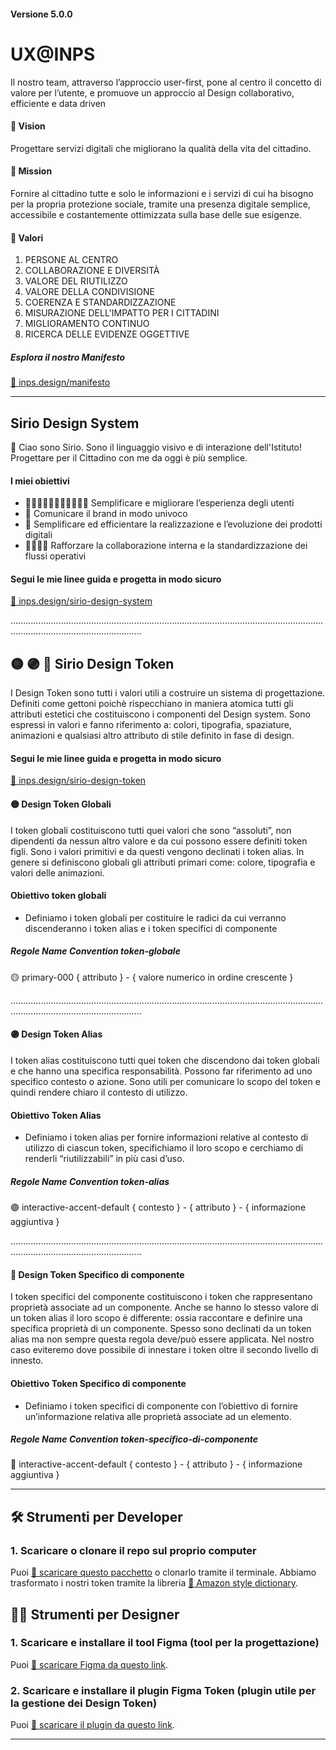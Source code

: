 #### Versione 5.0.0

# UX@INPS
Il nostro team, attraverso l’approccio user-first, pone al centro il concetto di valore per l’utente, e promuove un approccio al Design collaborativo, efficiente e data driven

#### 🚀 Vision
Progettare servizi digitali che migliorano la qualità della vita del cittadino.

#### 🎾 Mission
Fornire al cittadino tutte e solo le informazioni e i servizi di cui ha bisogno per la propria protezione sociale, tramite una presenza digitale semplice, accessibile e costantemente ottimizzata sulla base delle sue esigenze.

#### 💎 Valori
01. PERSONE AL CENTRO
02. COLLABORAZIONE E DIVERSITÀ
03. VALORE DEL RIUTILIZZO
04. VALORE DELLA CONDIVISIONE
05. COERENZA E STANDARDIZZAZIONE
06. MISURAZIONE DELL'IMPATTO PER I CITTADINI
07. MIGLIORAMENTO CONTINUO
08. RICERCA DELLE EVIDENZE OGGETTIVE

##### Esplora il nostro Manifesto
[🔗 inps.design/manifesto](https://www.inps.design/3e7e2b0f5/p/428c41-manifesto)


********************************************************************************************************************************************************************************

## Sirio Design System
👋 Ciao sono Sirio. Sono il linguaggio visivo e di interazione dell'Istituto! Progettare per il Cittadino con me da oggi è più semplice.

#### I miei obiettivi
- 👨‍💼👩🏻‍💼👩🏽‍🔧🧑🏼‍🏫 Semplificare e migliorare l’esperienza degli utenti
- 🚁 Comunicare il brand in modo univoco
- 🎢 Semplificare ed efficientare la realizzazione e l’evoluzione dei prodotti digitali 
- 👨‍👨‍👦‍👦 Rafforzare la collaborazione interna e la standardizzazione dei flussi operativi

#### Segui le mie linee guida e progetta in modo sicuro
[🔗 inps.design/sirio-design-system](https://www.inps.design/3e7e2b0f5/p/37c451-ciao-italia)

................................................................................................................................................................................

## 🟡 🟣 🔵 Sirio Design Token
I Design Token sono tutti i valori utili a costruire un sistema di progettazione. Definiti come gettoni poichè rispecchiano in maniera atomica tutti gli attributi estetici che costituiscono i componenti del Design system. Sono espressi in valori e fanno riferimento a: colori, tipografia, spaziature, animazioni e qualsiasi altro attributo di stile definito in fase di design. 

#### Segui le mie linee guida e progetta in modo sicuro
[🔗 inps.design/sirio-design-token](https://www.inps.design/3e7e2b0f5/p/778ba1-design-token/b/351021)

#### 🟡 Design Token Globali
I token globali costituiscono tutti quei valori che sono “assoluti”, non dipendenti da nessun altro valore e da cui possono essere definiti token figli. Sono i valori primitivi e da questi vengono declinati i token alias.
In genere si definiscono globali gli attributi primari come: colore, tipografia e valori delle animazioni.

#### Obiettivo token globali
- Definiamo i token globali per costituire le radici da cui verranno discenderanno i token alias e i token specifici di componente

##### Regole Name Convention token-globale
🟡 primary-000
{ attributo } - { valore numerico in ordine crescente }

................................................................................................................................................................................

#### 🟣 Design Token Alias
I token alias costituiscono tutti quei token che discendono dai token globali e che hanno una specifica responsabilità. Possono far riferimento ad uno specifico contesto o azione. Sono utili per comunicare lo scopo del token e quindi rendere chiaro il contesto di utilizzo.

#### Obiettivo Token Alias
- Definiamo i token alias per fornire informazioni relative al contesto di utilizzo di ciascun token, specifichiamo il loro scopo e cerchiamo di renderli “riutilizzabili” in più casi d’uso.

##### Regole Name Convention token-alias
🟣 interactive-accent-default
{ contesto } - { attributo } - { informazione aggiuntiva }

................................................................................................................................................................................

#### 🔵 Design Token Specifico di componente
I token specifici del componente costituiscono i token che rappresentano proprietà associate ad un componente. Anche se hanno lo stesso valore di un token alias il loro scopo è differente: ossia raccontare e definire una specifica proprietà di un componente. Spesso sono declinati da un token alias ma non sempre questa regola deve/può essere applicata. Nel nostro caso eviteremo dove possibile di innestare i token oltre il secondo livello di innesto.

#### Obiettivo Token Specifico di componente
- Definiamo i token specifici di componente con l’obiettivo di fornire un’informazione relativa alle proprietà associate ad un elemento.

##### Regole Name Convention token-specifico-di-componente
🔵 interactive-accent-default
{ contesto } - { attributo } - { informazione aggiuntiva }

********************************************************************************************************************************************************************************

## 🛠 Strumenti per Developer
### 1. Scaricare o clonare il repo sul proprio computer
Puoi [🔗 scaricare questo pacchetto](https://github.com/INPS-it/sirio-design-token.git) o clonarlo tramite il terminale.
Abbiamo trasformato i nostri token tramite la libreria [🔗 Amazon style dictionary](https://amzn.github.io/style-dictionary/#/).


## 👩‍🎨 Strumenti per Designer
### 1. Scaricare e installare il tool Figma (tool per la progettazione)
Puoi [🔗 scaricare Figma da questo link](https://www.figma.com/downloads/).

### 2. Scaricare e installare il plugin Figma Token  (plugin utile per la gestione dei Design Token)
Puoi [🔗 scaricare il plugin da questo link](https://www.figma.com/community/plugin/843461159747178978).

********************************************************************************************************************************************************************************